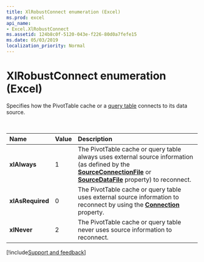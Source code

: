 ```yaml
---
title: XlRobustConnect enumeration (Excel)
ms.prod: excel
api_name:
- Excel.XlRobustConnect
ms.assetid: 124b8c0f-5120-043e-f226-80d0a7fefe15
ms.date: 05/03/2019
localization_priority: Normal
---
```



# XlRobustConnect enumeration (Excel)

Specifies how the PivotTable cache or a [query table](excel.querytable.md) connects to its data source.

<br/>

|Name|Value|Description|
|:-----|:-----|:-----|
|**xlAlways** |1|The PivotTable cache or query table always uses external source information (as defined by the **[SourceConnectionFile](Excel.PivotCache.SourceConnectionFile.md)** or **[SourceDataFile](Excel.PivotCache.SourceDataFile.md)** property) to reconnect.|
|**xlAsRequired** |0|The PivotTable cache or query table uses external source information to reconnect by using the **[Connection](Excel.PivotCache.Connection.md)** property.|
|**xlNever** |2|The PivotTable cache or query table never uses source information to reconnect.|



[!include[Support and feedback](~/includes/feedback-boilerplate.md)]




